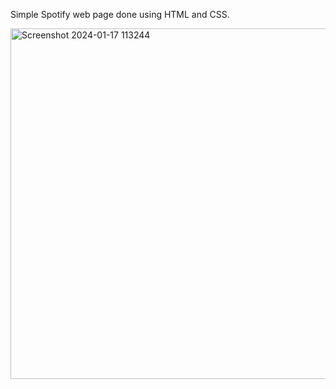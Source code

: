 Simple Spotify web page done using HTML and CSS.


<img width="561" alt="Screenshot 2024-01-17 113244" src="https://github.com/Suraj1719/SpotifyApp/assets/101680569/18170c28-32ef-48ed-afa8-588c309d104d">
